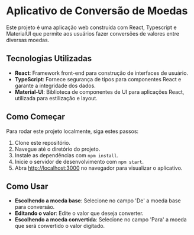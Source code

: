# Aplicativo de Conversão de Moedas

Este projeto é uma aplicação web construída com React, Typescript e MaterialUI que permite aos usuários fazer conversões de valores entre diversas moedas.

## Tecnologias Utilizadas

- **React**: Framework front-end para construção de interfaces de usuário.
- **TypeScript**: Fornece segurança de tipos para componentes React e garante a integridade dos dados.
- **Material-UI**: Biblioteca de componentes de UI para aplicações React, utilizada para estilização e layout.

## Como Começar

Para rodar este projeto localmente, siga estes passos:

1. Clone este repositório.
2. Navegue até o diretório do projeto.
3. Instale as dependências com `npm install`.
4. Inicie o servidor de desenvolvimento com `npm start`.
5. Abra [http://localhost:3000](http://localhost:3000) no navegador para visualizar o aplicativo.

## Como Usar

- **Escolhendo a moeda base**: Selecione no campo 'De' a moeda base para conversão.
- **Editando o valor**: Edite o valor que deseja converter.
- **Escolhendo a moeda convertida**: Selecione no campo 'Para' a moeda que será convertido o valor digitado.
